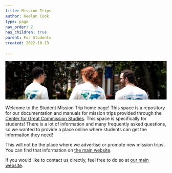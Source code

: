 ```yaml
---
title: Mission Trips
author: Keelan Cook
type: page
nav_order: 2
has_children: true
parent: For Students
created: 2022-10-13

---
```


![Three Student Banner](/assets/images/tshirt-images/three%20student%20t-shirt%20banner.jpg)


Welcome to the Student Mission Trip home page! This space is a repository for our documentation and manuals for mission trips provided through the [Center for Great Commission Studies](https://thecgcs.org). This space is specifically for students! There is a lot of information and many frequently asked questions, so we wanted to provide a place online where students can get the information they need!

This will not be the place where we advertise or promote new mission trips. You can find that information on [the main website](https://thecgcs.org/trips).

If you would like to contact us directly, feel free to do so at [our main website](https://thecgcs.org/contact/).